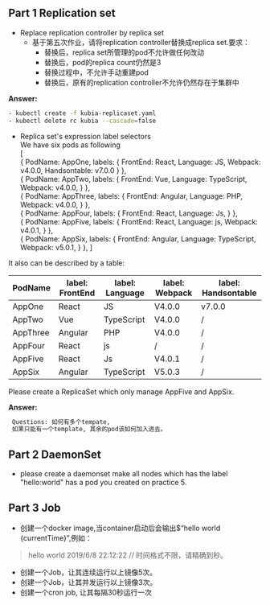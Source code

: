 ## Part 1 Replication set
* Replace replication controller by replica set
    * 基于第五次作业，请将replication controller替换成replica set.要求：
        * 替换后，replica set所管理的pod不允许做任何改动
        * 替换后，pod的replica count仍然是3
        * 替换过程中，不允许手动重建pod
        * 替换后，原有的replication controller不允许仍然存在于集群中

**Answer:**
```bash
- kubectl create -f kubia-replicaset.yaml
- kubectl delete rc kubia --cascade=false
```

* Replica set's expression label selectors  
We have six pods as following  
[  
    {
     PodName: AppOne,
     labels:
        {   FrontEnd: React,
            Language: JS,
            Webpack: v4.0.0,
            Handsontable: v7.0.0
        }
    },  
    {
     PodName: AppTwo,
     labels:
        {   FrontEnd: Vue,
            Language: TypeScript,
            Webpack: v4.0.0,
        }
    },  
    {
     PodName: AppThree,
     labels:
        {   FrontEnd: Angular,
            Language: PHP,
            Webpack: v4.0.0,
        }
    },  
    {
     PodName: AppFour,
     labels:
        {   FrontEnd: React,
            Language: Js,
        }
    },  
    {
     PodName: AppFive,
     labels:
        {   FrontEnd: React,
            Language: js,
            Webpack: v4.0.1,
        }
    },  
    {
     PodName: AppSix,
     labels:
        {   FrontEnd: Angular,
            Language: TypeScript,
            Webpack: v5.0.1,
        }
    },
]  

It also can be described by a table:  

| PodName | label: FrontEnd | label: Language | label: Webpack | label: Handsontable |
| --- | --- | --- | --- | --- |
| AppOne | React | JS | V4.0.0 | v7.0.0 |
| AppTwo | Vue | TypeScript | V4.0.0 | / |
| AppThree | Angular | PHP | V4.0.0 | / |
| AppFour | React | js | / | / |
| AppFive | React | Js | V4.0.1 | / |
| AppSix | Angular | TypeScript | V5.0.3 | / |

Please create a ReplicaSet which only manage AppFive and AppSix.

**Answer:**
```bash
 Questions: 如何有多个tempate,
 如果只能有一个template, 其余的pod该如何加入进去。
```

## Part 2 DaemonSet
* please create a daemonset make all nodes which has the label "hello:world" has a pod you created on practice 5.

## Part 3 Job
* 创建一个docker image,当container启动后会输出$“hello world {currentTime}”,例如：
> hello world 2019/6/8 22:12:22  // 时间格式不限，请精确到秒。
* 创建一个Job，让其连续运行以上镜像5次。
* 创建一个Job，让其并发运行以上镜像3次。
* 创建一个cron job, 让其每隔30秒运行一次